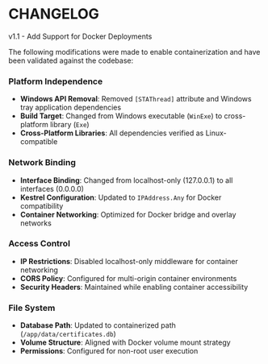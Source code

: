 # CHANGELOG

v1.1 - Add Support for Docker Deployments

The following modifications were made to enable containerization and have been validated against the codebase:

### Platform Independence
- **Windows API Removal**: Removed `[STAThread]` attribute and Windows tray application dependencies
- **Build Target**: Changed from Windows executable (`WinExe`) to cross-platform library (`Exe`)
- **Cross-Platform Libraries**: All dependencies verified as Linux-compatible

### Network Binding
- **Interface Binding**: Changed from localhost-only (127.0.0.1) to all interfaces (0.0.0.0)
- **Kestrel Configuration**: Updated to `IPAddress.Any` for Docker compatibility
- **Container Networking**: Optimized for Docker bridge and overlay networks

### Access Control
- **IP Restrictions**: Disabled localhost-only middleware for container networking
- **CORS Policy**: Configured for multi-origin container environments
- **Security Headers**: Maintained while enabling container accessibility

### File System
- **Database Path**: Updated to containerized path (`/app/data/certificates.db`)
- **Volume Structure**: Aligned with Docker volume mount strategy
- **Permissions**: Configured for non-root user execution